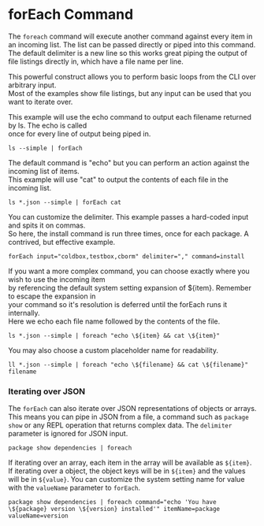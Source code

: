 # forEach Command

The `foreach` command will execute another command against every item in an incoming list. The list can be passed directly or piped into this command. The default delimiter is a new line so this works great piping the output of file listings directly in, which have a file name per line.

This powerful construct allows you to perform basic loops from the CLI over arbitrary input.  
Most of the examples show file listings, but any input can be used that you want to iterate over.

This example will use the echo command to output each filename returned by ls. The echo is called  
once for every line of output being piped in.

```text
ls --simple | forEach
```

The default command is "echo" but you can perform an action against the incoming list of items.  
This example will use "cat" to output the contents of each file in the incoming list.

```text
ls *.json --simple | forEach cat
```

You can customize the delimiter. This example passes a hard-coded input and spits it on commas.  
So here, the install command is run three times, once for each package. A contrived, but effective example.

```text
forEach input="coldbox,testbox,cborm" delimiter="," command=install
```

If you want a more complex command, you can choose exactly where you wish to use the incoming item  
by referencing the default system setting expansion of ${item}. Remember to escape the expansion in   
your command so it's resolution is deferred until the forEach runs it internally.  
Here we echo each file name followed by the contents of the file.

```text
ls *.json --simple | foreach "echo \${item} && cat \${item}"
```

You may also choose a custom placeholder name for readability.

```text
ll *.json --simple | foreach "echo \${filename} && cat \${filename}" filename
```

### Iterating over JSON

The `forEach` can also iterate over JSON representations of objects or arrays.  This means you can pipe in JSON from a file, a command such as `package show` or any REPL operation that returns complex data.  The `delimiter` parameter is ignored for JSON input.

```text
package show dependencies | foreach
```

If iterating over an array, each item in the array will be available as `${item}`.  If iterating over a object, the object keys will be in `${item}` and the values will be in `${value}`.    You can customize the system setting name for value with the `valueName` parameter to `forEach`. 

```text
package show dependencies | foreach command="echo 'You have \${package} version \${version} installed'" itemName=package valueName=version
```





